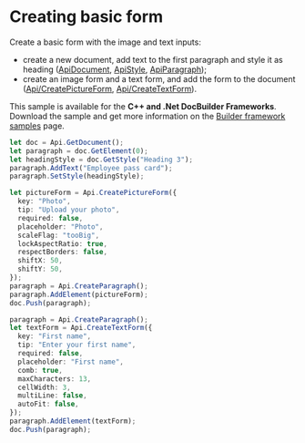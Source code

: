 # Creating basic form

Create a basic form with the image and text inputs:

- create a new document, add text to the first paragraph and style it as heading ([ApiDocument](/docs/office-api/usage-api/text-document-api/ApiDocument/ApiDocument.md), [ApiStyle](/docs/office-api/usage-api/text-document-api/ApiStyle/ApiStyle.md), [ApiParagraph](/docs/office-api/usage-api/text-document-api/ApiParagraph/ApiParagraph.md));
- create an image form and a text form, and add the form to the document ([Api/CreatePictureForm](/docs/office-api/usage-api/form-api/Api/Methods/CreatePictureForm.md), [Api/CreateTextForm](/docs/office-api/usage-api/form-api/Api/Methods/CreateTextForm.md)).

This sample is available for the **C++ and .Net DocBuilder Frameworks**.
Download the sample and get more information on the [Builder framework samples](/docs/document-builder/samples/samples.md) page.

```ts editor-pdf
let doc = Api.GetDocument();
let paragraph = doc.GetElement(0);
let headingStyle = doc.GetStyle("Heading 3");
paragraph.AddText("Employee pass card");
paragraph.SetStyle(headingStyle);

let pictureForm = Api.CreatePictureForm({
  key: "Photo",
  tip: "Upload your photo",
  required: false,
  placeholder: "Photo",
  scaleFlag: "tooBig",
  lockAspectRatio: true,
  respectBorders: false,
  shiftX: 50,
  shiftY: 50,
});
paragraph = Api.CreateParagraph();
paragraph.AddElement(pictureForm);
doc.Push(paragraph);

paragraph = Api.CreateParagraph();
let textForm = Api.CreateTextForm({
  key: "First name",
  tip: "Enter your first name",
  required: false,
  placeholder: "First name",
  comb: true,
  maxCharacters: 13,
  cellWidth: 3,
  multiLine: false,
  autoFit: false,
});
paragraph.AddElement(textForm);
doc.Push(paragraph);
```
